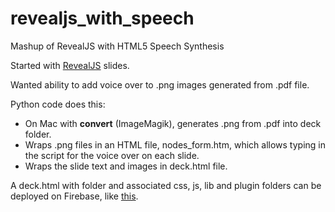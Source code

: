 # revealjs_with_speech
Mashup of RevealJS with HTML5 Speech Synthesis

Started with [RevealJS](http://lab.hakim.se/reveal-js/) slides.

Wanted ability to add voice over to .png images generated from .pdf file.

Python code does this:
 * On Mac with **convert** (ImageMagik), generates .png from .pdf into deck folder.
 * Wraps .png files in an HTML file, nodes_form.htm, which allows typing in the script for the voice over on each slide.
 * Wraps the slide text and images in deck.html file.

A deck.html with folder and associated css, js, lib and plugin folders can be deployed on Firebase, like [this](https://nellietest.firebaseapp.com).

